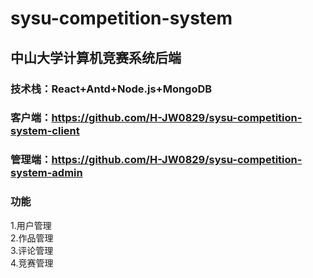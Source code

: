 # sysu-competition-system

## 中山大学计算机竞赛系统后端
### 技术栈：React+Antd+Node.js+MongoDB
### 客户端：https://github.com/H-JW0829/sysu-competition-system-client  
### 管理端：https://github.com/H-JW0829/sysu-competition-system-admin  
### 功能
1.用户管理  
2.作品管理  
3.评论管理  
4.竞赛管理  
